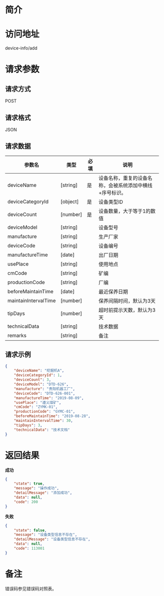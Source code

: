 # 简介

# 访问地址
device-info/add

# 请求参数

## 请求方式
POST

## 请求格式
JSON

## 请求数据
|参数名|类型|必填|说明|
|-|-|-|-|
|deviceName|[string]|是|设备名称，重复的设备名称，会被系统添加中横线+序号标识。|
|deviceCategoryId|[object]|是|设备类型ID|
|deviceCount|[number]|是|设备数量，大于等于1的数值|
|deviceModel|[string]||设备型号|
|manufacture|[string]||生产厂家|
|deviceCode|[string]||设备编号|
|manufactureTime|[date]||出厂日期|
|usePlace|[string]||使用地点|
|cmCode|[string]||矿编|
|productionCode|[string]||厂编|
|beforeMaintainTime|[date]||最近保养日期|
|maintainIntervalTime|[number]||保养间隔时间，默认为3天|
|tipDays|[number]||超时前提示天数，默认为3天|
|technicalData|[string]||技术数据|
|remarks|[string]||备注|

## 请求示例
```json
{
    "deviceName": "挖掘机A",
    "deviceCategoryId": 1,
    "deviceCount": 3,
    "deviceModel": "DTD-626",
    "manufacture": "贵阳机器工厂",
    "deviceCode": "DTD-626-001",
    "manufactureTime": "2019-08-09",
    "usePlace": "遵义煤矿",
    "cmCode": "ZYMK-01",
    "productionCode": "GYMC-01",
    "beforeMaintainTime": "2019-08-28",
    "maintainIntervalTime": 30,
    "tipDays": 3,
    "technicalData": "技术文档"
}
```

# 返回结果
**成功**
```json
{
    "state": true,
    "message": "操作成功",
    "detailMessage": "添加成功",
    "data": null,
    "code": 200
}
```

**失败**
```json
{
    "state": false,
    "message": "设备类型信息不存在",
    "detailMessage": "设备类型信息不存在",
    "data": null,
    "code": 113001
}
```

# 备注
错误码参见错误码对照表。